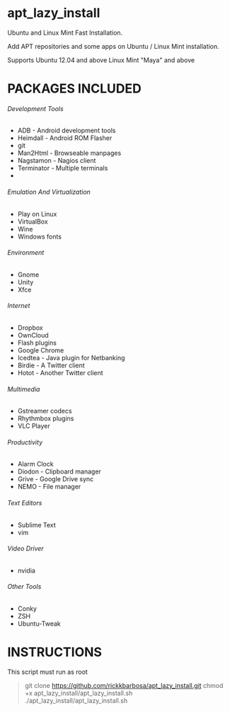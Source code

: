 apt_lazy_install
================

Ubuntu and Linux Mint Fast Installation.

Add APT repositories and some apps on Ubuntu / Linux Mint installation.

Supports Ubuntu 12.04 and above
Linux Mint "Maya" and above


PACKAGES INCLUDED
=================

###### Development Tools
* ADB - Android development tools
* Heimdall - Android ROM Flasher
* git
* Man2Html - Browseable manpages
* Nagstamon - Nagios client
* Terminator - Multiple terminals
* 
###### Emulation And Virtualization
* Play on Linux
* VirtualBox
* Wine
* Windows fonts

###### Environment
* Gnome
* Unity
* Xfce

###### Internet
* Dropbox
* OwnCloud
* Flash plugins
* Google Chrome
* Icedtea - Java plugin for Netbanking
* Birdie - A Twitter client
* Hotot - Another Twitter client

###### Multimedia
* Gstreamer codecs
* Rhythmbox plugins
* VLC Player

###### Productivity
* Alarm Clock
* Diodon - Clipboard manager
* Grive - Google Drive sync
* NEMO - File manager

###### Text Editors
* Sublime Text
* vim

###### Video Driver
* nvidia

###### Other Tools
* Conky
* ZSH
* Ubuntu-Tweak


INSTRUCTIONS
============

This script must run as root

> git clone https://github.com/rickkbarbosa/apt_lazy_install.git
> chmod +x apt_lazy_install/apt_lazy_install.sh
> ./apt_lazy_install/apt_lazy_install.sh
